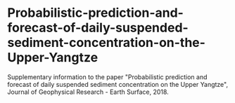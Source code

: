 # Probabilistic-prediction-and-forecast-of-daily-suspended-sediment-concentration-on-the-Upper-Yangtze
Supplementary information to the paper "Probabilistic prediction and forecast of daily suspended sediment concentration on the Upper Yangtze", Journal of Geophysical Research - Earth Surface, 2018.
